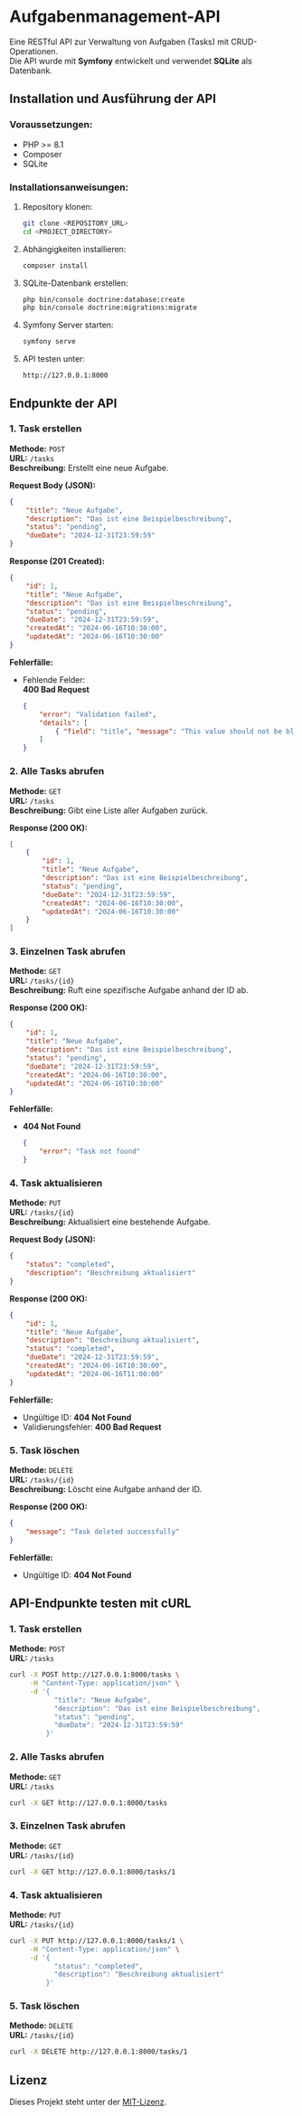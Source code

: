 
# Aufgabenmanagement-API
Eine RESTful API zur Verwaltung von Aufgaben (Tasks) mit CRUD-Operationen.  
Die API wurde mit **Symfony** entwickelt und verwendet **SQLite** als Datenbank.

## Installation und Ausführung der API
### Voraussetzungen:
- PHP >= 8.1
- Composer
- SQLite

### Installationsanweisungen:
1. Repository klonen:
   ```bash
   git clone <REPOSITORY_URL>
   cd <PROJECT_DIRECTORY>
   ```

2. Abhängigkeiten installieren:
   ```bash
   composer install
   ```

3. SQLite-Datenbank erstellen:
   ```bash
   php bin/console doctrine:database:create
   php bin/console doctrine:migrations:migrate
   ```

4. Symfony Server starten:
   ```bash
   symfony serve
   ```

5. API testen unter:
   ```
   http://127.0.0.1:8000
   ```

## Endpunkte der API
### 1. Task erstellen
**Methode:** `POST`  
**URL:** `/tasks`  
**Beschreibung:** Erstellt eine neue Aufgabe.

**Request Body (JSON):**
```json
{
    "title": "Neue Aufgabe",
    "description": "Das ist eine Beispielbeschreibung",
    "status": "pending",
    "dueDate": "2024-12-31T23:59:59"
}
```

**Response (201 Created):**
```json
{
    "id": 1,
    "title": "Neue Aufgabe",
    "description": "Das ist eine Beispielbeschreibung",
    "status": "pending",
    "dueDate": "2024-12-31T23:59:59",
    "createdAt": "2024-06-16T10:30:00",
    "updatedAt": "2024-06-16T10:30:00"
}
```

**Fehlerfälle:**
- Fehlende Felder:  
  **400 Bad Request**
  ```json
  {
      "error": "Validation failed",
      "details": [
          { "field": "title", "message": "This value should not be blank." }
      ]
  }
  ```

### 2. Alle Tasks abrufen
**Methode:** `GET`  
**URL:** `/tasks`  
**Beschreibung:** Gibt eine Liste aller Aufgaben zurück.

**Response (200 OK):**
```json
[
    {
        "id": 1,
        "title": "Neue Aufgabe",
        "description": "Das ist eine Beispielbeschreibung",
        "status": "pending",
        "dueDate": "2024-12-31T23:59:59",
        "createdAt": "2024-06-16T10:30:00",
        "updatedAt": "2024-06-16T10:30:00"
    }
]
```

### 3. Einzelnen Task abrufen
**Methode:** `GET`  
**URL:** `/tasks/{id}`  
**Beschreibung:** Ruft eine spezifische Aufgabe anhand der ID ab.

**Response (200 OK):**
```json
{
    "id": 1,
    "title": "Neue Aufgabe",
    "description": "Das ist eine Beispielbeschreibung",
    "status": "pending",
    "dueDate": "2024-12-31T23:59:59",
    "createdAt": "2024-06-16T10:30:00",
    "updatedAt": "2024-06-16T10:30:00"
}
```

**Fehlerfälle:**
- **404 Not Found**
  ```json
  {
      "error": "Task not found"
  }
  ```

### 4. Task aktualisieren
**Methode:** `PUT`  
**URL:** `/tasks/{id}`  
**Beschreibung:** Aktualisiert eine bestehende Aufgabe.

**Request Body (JSON):**
```json
{
    "status": "completed",
    "description": "Beschreibung aktualisiert"
}
```

**Response (200 OK):**
```json
{
    "id": 1,
    "title": "Neue Aufgabe",
    "description": "Beschreibung aktualisiert",
    "status": "completed",
    "dueDate": "2024-12-31T23:59:59",
    "createdAt": "2024-06-16T10:30:00",
    "updatedAt": "2024-06-16T11:00:00"
}
```

**Fehlerfälle:**
- Ungültige ID: **404 Not Found**
- Validierungsfehler: **400 Bad Request**

### 5. Task löschen
**Methode:** `DELETE`  
**URL:** `/tasks/{id}`  
**Beschreibung:** Löscht eine Aufgabe anhand der ID.

**Response (200 OK):**
```json
{
    "message": "Task deleted successfully"
}
```

**Fehlerfälle:**
- Ungültige ID: **404 Not Found**

## API-Endpunkte testen mit cURL

### 1. Task erstellen
**Methode:** `POST`  
**URL:** `/tasks`  

```bash
curl -X POST http://127.0.0.1:8000/tasks \
     -H "Content-Type: application/json" \
     -d '{
           "title": "Neue Aufgabe",
           "description": "Das ist eine Beispielbeschreibung",
           "status": "pending",
           "dueDate": "2024-12-31T23:59:59"
         }'
```

### 2. Alle Tasks abrufen
**Methode:** `GET`  
**URL:** `/tasks`  

```bash
curl -X GET http://127.0.0.1:8000/tasks
```

### 3. Einzelnen Task abrufen
**Methode:** `GET`  
**URL:** `/tasks/{id}`  

```bash
curl -X GET http://127.0.0.1:8000/tasks/1
```

### 4. Task aktualisieren
**Methode:** `PUT`  
**URL:** `/tasks/{id}`  

```bash
curl -X PUT http://127.0.0.1:8000/tasks/1 \
     -H "Content-Type: application/json" \
     -d '{
           "status": "completed",
           "description": "Beschreibung aktualisiert"
         }'
```

### 5. Task löschen
**Methode:** `DELETE`  
**URL:** `/tasks/{id}`  

```bash
curl -X DELETE http://127.0.0.1:8000/tasks/1
```

## Lizenz

Dieses Projekt steht unter der [MIT-Lizenz](https://opensource.org/licenses/MIT).
